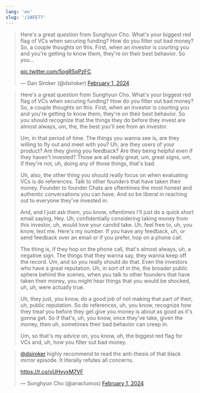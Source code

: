 ```yaml
---
lang: 'en'
slug: '/2AFE77'
---
```


<blockquote class="twitter-tweet">

Here&#39;s a great question from Sunghyun Cho. What&#39;s your biggest red flag of VCs when securing funding? How do you filter out bad money? So, a couple thoughts on this. First, when an investor is courting you and you&#39;re getting to know them, they&#39;re on their best behavior. So you…

<a href="https://t.co/5ogR5qPzFC">pic.twitter.com/5ogR5qPzFC</a>

&mdash; Dan Siroker (@dsiroker) <a href="https://twitter.com/dsiroker/status/1752845485671399758?ref_src=twsrc%5Etfw">February 1, 2024</a>

</blockquote>

> Here's a great question from Sunghyun Cho. What's your biggest red flag of VCs when securing funding? How do you filter out bad money? So, a couple thoughts on this. First, when an investor is courting you and you're getting to know them, they're on their best behavior. So you should recognize that the things they do before they invest are almost always, um, the, the best you'll see from an investor.
>
> Um, in that period of time. The things you wanna see is, are they willing to fly out and meet with you? Uh, are they users of your product? Are they giving you feedback? Are they being helpful even if they haven't invested? Those are all really great, um, great signs, um, if they're not, uh, doing any of those things, that's bad.
>
> Uh, also, the other thing you should really focus on when evaluating VCs is do references. Talk to other founders that have taken their money. Founder to founder Chats are oftentimes the most honest and authentic conversations you can have. And so be liberal in reaching out to everyone they've invested in.
>
> And, and I just ask them, you know, oftentimes I'll just do a quick short email saying, Hey. Uh, confidentially considering taking money from this investor, uh, would love your candid take. Uh, feel free to, uh, you know, text me. Here's my number. If you have any feedback, uh, or send feedback over an email or if you prefer, hop on a phone call.
>
> The thing is, if they hop on the phone call, that's almost always, uh, a negative sign. The things that they wanna say, they wanna keep off the record. Um, and so you really should do that. Even the investors who have a great reputation. Uh, in sort of in the, the broader public sphere behind the scenes, when you talk to other founders that have taken their money, you might hear things that you would be shocked, uh, uh, were actually true.
>
> Uh, they just, you know, do a good job of not making that part of their, uh, public reputation. So do references, uh, you know, recognize how they treat you before they get give you money is about as good as it's gonna get. So if that's, uh, you know, once they've take, given the money, then uh, sometimes their bad behavior can creep in.
>
> Um, so that's my advice on, you know, uh, the biggest red flag for VCs and, uh, how you filter out bad money.

<blockquote class="twitter-tweet">

<a href="https://twitter.com/dsiroker?ref_src=twsrc%5Etfw">@dsiroker</a> highly recommend to read the anti-thesis of that black mirror episode. It literally refutes all concerns.

<a href="https://t.co/vUHyyxM7VF">https://t.co/vUHyyxM7VF</a>

&mdash; Sunghyun Cho (@anaclumos) <a href="https://twitter.com/anaclumos/status/1752950743181803924?ref_src=twsrc%5Etfw">February 1, 2024</a>

</blockquote>
